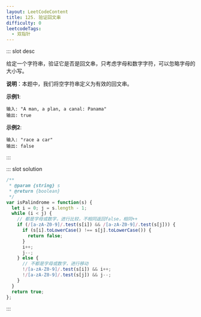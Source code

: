 ```yaml
---
layout: LeetCodeContent
title: 125. 验证回文串
difficulty: 0
leetcodeTags:
  - 双指针
---
```



::: slot desc

给定一个字符串，验证它是否是回文串，只考虑字母和数字字符，可以忽略字母的大小写。

**说明**：本题中，我们将空字符串定义为有效的回文串。

**示例1**:

```
输入: "A man, a plan, a canal: Panama"
输出: true
```

**示例2**:

```
输入: "race a car"
输出: false
```
:::


::: slot solution

```javascript
/**
 * @param {string} s
 * @return {boolean}
 */
var isPalindrome = function(s) {
  let i = 0; j = s.length - 1;
  while (i < j) {
    // 都是字母或数字，进行比较，不相同返回false，相同++
    if (/[a-zA-Z0-9]/.test(s[i]) && /[a-zA-Z0-9]/.test(s[j])) {
      if (s[i].toLowerCase() !== s[j].toLowerCase()) {
        return false;
      }
      i++;
      j--;
    } else {
      // 不都是字母或数字，进行移动
      !/[a-zA-Z0-9]/.test(s[i]) && i++;
      !/[a-zA-Z0-9]/.test(s[j]) && j--;
    }
  }
  return true;
};
```

:::